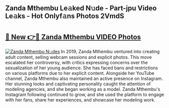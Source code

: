## Zanda Mthembu Le𝚊ked N𝚞de - Part-jpu Video Le𝚊ks - Hot Onlyf𝚊ns Photos 2VmdS

# <h2><a href="http://ac42130.deff.icu/?id=Zanda+Mthembu">🔗 New 👉🔴 Zanda Mthembu VIDEO Photos</a></h2>

[![Zanda Mthembu N𝚞des](https://i.imgur.com/rIISA9y.gif)](http://ac42130.deff.icu/?id=Zanda+Mthembu)
In 2019, Zanda Mthembu ventured into creating adult content, selling webcam sessions and explicit photos. This move escalated her controversy, with critics expressing concerns over the sexualization of her young audience. She has faced bans and restrictions on various platforms due to her explicit content. Alongside her YouTube channel, Zanda Mthembu also maintained an active presence on Instagram. Her stunning looks and captivating personality caught the attention of modeling agencies, and she began working as a model. Zanda Mthembu's Instagram following continued to grow, and she used the platform to engage with her fans, share her experiences, and showcase her modeling work.
